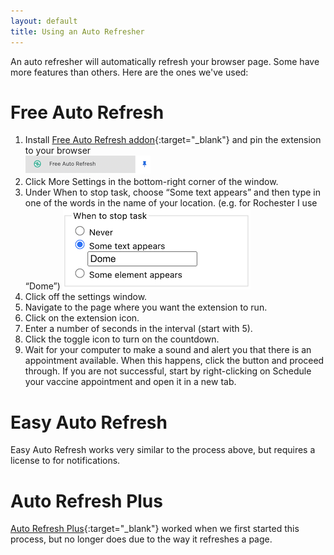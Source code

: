 ```yaml
---
layout: default
title: Using an Auto Refresher
---
```


An auto refresher will automatically refresh your browser page. Some have more features than others. Here are the ones we've used:

# Free Auto Refresh
1. Install [Free Auto Refresh addon](https://www.google.com/url?q=https://chrome.google.com/webstore/detail/free-auto-refresh/lfkfikiejjfhpfbpgfolfkkdjpepmkal){:target="_blank"} and pin the extension to your browser  
![Screenshot showing puzzle piece to click](/assets/images/how-far.png)
2. Click More Settings in the bottom-right corner of the window.
3. Under When to stop task, choose “Some text appears” and then type in one of the words in the name of your location. (e.g. for Rochester I use “Dome”)
  ![Screenshot showing plugin](/assets/images/how-sometext.png)
4. Click off the settings window.
5. Navigate to the page where you want the extension to run.
5. Click on the extension icon.
6. Enter a number of seconds in the interval (start with 5).
7. Click the toggle icon to turn on the countdown.
8. Wait for your computer to make a sound and alert you that there is an appointment available. When this happens, click the button and proceed through. If you are not successful, start by right-clicking on Schedule your vaccine appointment and open it in a new tab.

# Easy Auto Refresh
Easy Auto Refresh works very similar to the process above, but requires a license to for notifications.

# Auto Refresh Plus
[Auto Refresh Plus](https://chrome.google.com/webstore/detail/auto-refresh-plus-page-mo/hgeljhfekpckiiplhkigfehkdpldcggm){:target="_blank"} worked when we first started this process, but no longer does due to the way it refreshes a page.
